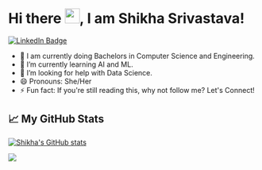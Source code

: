 # Hi there <img src="https://raw.githubusercontent.com/MartinHeinz/MartinHeinz/master/wave.gif" width="30px">, I am Shikha Srivastava!

[![LinkedIn Badge](https://img.shields.io/badge/LinkedIn-Profile-informational?style=flat&logo=linkedin&logoColor=white&color=0D76A8)](https://www.linkedin.com/in/shikha-srivastava-7b5b401b9/)

- 🔭 I am currently doing Bachelors in Computer Science and Engineering.
- 🌱 I’m currently learning AI and ML.
- 🤔 I’m looking for help with Data Science.
- 😄 Pronouns: She/Her
- ⚡ Fun fact: If you're still reading this, why not follow me? Let's Connect!

## &#x1f4c8; My GitHub Stats
[![Shikha's GitHub stats](https://github-readme-stats.vercel.app/api?username=Shikha785&theme=gotham)](https://github.com/anuraghazra/github-readme-stats)

![](https://komarev.com/ghpvc/?username=Shikha785&color=red)
